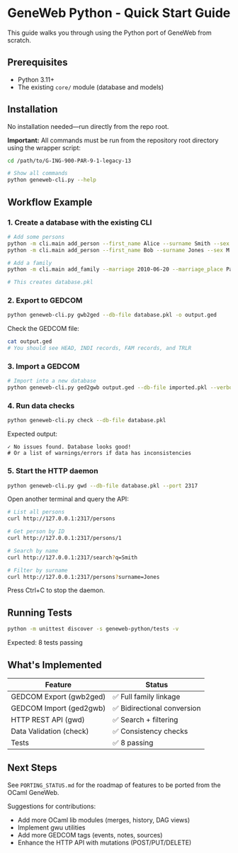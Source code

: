 # GeneWeb Python - Quick Start Guide

This guide walks you through using the Python port of GeneWeb from scratch.

## Prerequisites

- Python 3.11+
- The existing `core/` module (database and models)

## Installation

No installation needed—run directly from the repo root.

**Important:** All commands must be run from the repository root directory using the wrapper script:

```bash
cd /path/to/G-ING-900-PAR-9-1-legacy-13

# Show all commands
python geneweb-cli.py --help
```

## Workflow Example

### 1. Create a database with the existing CLI

```bash
# Add some persons
python -m cli.main add_person --first_name Alice --surname Smith --sex F --birth 1990-01-01
python -m cli.main add_person --first_name Bob --surname Jones --sex M --birth 1985-05-15

# Add a family
python -m cli.main add_family --marriage 2010-06-20 --marriage_place Paris

# This creates database.pkl
```

### 2. Export to GEDCOM

```bash
python geneweb-cli.py gwb2ged --db-file database.pkl -o output.ged
```

Check the GEDCOM file:
```bash
cat output.ged
# You should see HEAD, INDI records, FAM records, and TRLR
```

### 3. Import a GEDCOM

```bash
# Import into a new database
python geneweb-cli.py ged2gwb output.ged --db-file imported.pkl --verbose
```

### 4. Run data checks

```bash
python geneweb-cli.py check --db-file database.pkl
```

Expected output:
```
✓ No issues found. Database looks good!
# Or a list of warnings/errors if data has inconsistencies
```

### 5. Start the HTTP daemon

```bash
python geneweb-cli.py gwd --db-file database.pkl --port 2317
```

Open another terminal and query the API:

```bash
# List all persons
curl http://127.0.0.1:2317/persons

# Get person by ID
curl http://127.0.0.1:2317/persons/1

# Search by name
curl http://127.0.0.1:2317/search?q=Smith

# Filter by surname
curl http://127.0.0.1:2317/persons?surname=Jones
```

Press Ctrl+C to stop the daemon.

## Running Tests

```bash
python -m unittest discover -s geneweb-python/tests -v
```

Expected: 8 tests passing

## What's Implemented

| Feature | Status |
|---------|--------|
| GEDCOM Export (gwb2ged) | ✅ Full family linkage |
| GEDCOM Import (ged2gwb) | ✅ Bidirectional conversion |
| HTTP REST API (gwd) | ✅ Search + filtering |
| Data Validation (check) | ✅ Consistency checks |
| Tests | ✅ 8 passing |

## Next Steps

See `PORTING_STATUS.md` for the roadmap of features to be ported from the OCaml GeneWeb.

Suggestions for contributions:
- Add more OCaml lib modules (merges, history, DAG views)
- Implement gwu utilities
- Add more GEDCOM tags (events, notes, sources)
- Enhance the HTTP API with mutations (POST/PUT/DELETE)
